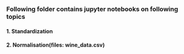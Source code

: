 ### Following folder contains jupyter notebooks on following topics
#### 1. Standardization
#### 2. Normalisation(files: wine_data.csv)
